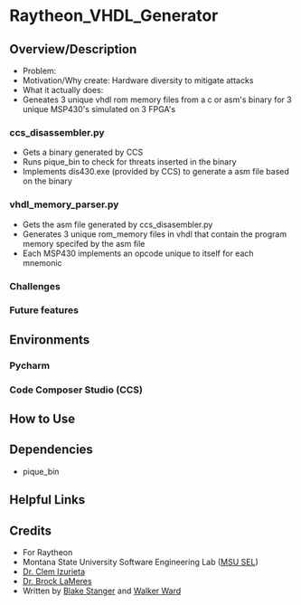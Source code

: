# Raytheon_VHDL_Generator
## Overview/Description
- Problem: 
- Motivation/Why create: Hardware diversity to mitigate attacks 
- What it actually does: 
- Geneates 3 unique vhdl rom memory files from a c or asm's binary for 3 unique MSP430's simulated on 3 FPGA's
### ccs_disassembler.py
- Gets a binary generated by CCS
- Runs pique_bin to check for threats inserted in the binary
- Implements dis430.exe (provided by CCS) to generate a asm file based on the binary
### vhdl_memory_parser.py
- Gets the asm file generated by ccs_disasembler.py
- Generates 3 unique rom_memory files in vhdl that contain the program memory specifed by the asm file
- Each MSP430 implements an opcode unique to itself for each mnemonic
### Challenges
### Future features
## Environments
### Pycharm
### Code Composer Studio (CCS)
## How to Use
## Dependencies
- pique_bin
## Helpful Links
## Credits
- For Raytheon
- Montana State University Software Engineering Lab ([MSU SEL](https://github.com/MSUSEL))
- [Dr. Clem Izurieta](https://www.cs.montana.edu/directory/1524206/clemente-izurieta)
- [Dr. Brock LaMeres](https://www.montana.edu/blameres/)
- Written by [Blake Stanger](https://github.com/blakestanger) and [Walker Ward](https://github.com/Phred7)
